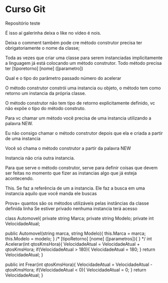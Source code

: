 # Curso Git

Repositório teste

É isso aí galerinha deixa o like no vídeo é nois.

Deixa o comment também pode cre
 método construtor precisa ter obrigatoriamente o nome da classe;

Toda as vezes que criar uma classe para serem instanciadas implicitamente a linguagem já está colocando um método construtor.
Todo método precisa ter [tiporetorno] [nome] ([parametro])

Qual e o tipo do parâmetro passado número do acelerar

O método construtor constrói uma instancia ou objeto, o método tem como retorno um instancia da própria classe.

O método construtor não tem tipo de retorno explicitamente definido, vc não expõe o tipo do método construto.

Para vc chamar um método você precisa de uma instancia utilizando a palavra NEW.

Eu não consigo chamar o método construtor depois que ela e criada a partir de uma instancia 

Você só chama o método construtor a partir da palavra NEW

Instancia não cria outra instancia.


Para que serve o método construtor, serve para definir coisas que devem ser feitas no momento que fizer as instancias algo que já esteja acontecendo.

This. Se faz a referência de um a instancia. Ele faz a busca em uma instancia aquilo que você manda ele buscas

Prova= quantos são os métodos utilizáveis pelas instâncias da classe definida linha 
Se estiver privado nenhuma instancia terá acesso

class Automovel{
  private string Marca;
  private string Modelo;
  private int    VelocidadeAtual;

  public Automovel(string marca, string Modelo){
    this.Marca = marca;
    this.Modelo = modelo;
  }
  /*
  [tipoRetorno] [nome] ([parametros]){ }  */
  int Acelerar(int qtosKmsHora){
    VelocidadeAtual = VelocidadeAtual + qtosKmsHora;
    if(VelocidadeAtual > 180){
      VelocidadeAtual = 180;
    }
    return VelocidadeAtual;
  }
  
  public int Frear(int qtosKmsHora){
    VelocidadeAtual = VelocidadeAtual - qtosKmsHora;
    if(VelocidadeAtual < 0){
      VelocidadeAtual = 0;
    }
    return VelocidadeAtual;
  }


